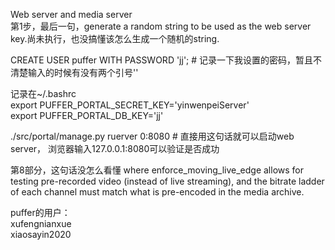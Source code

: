 Web server and media server  
第1步，最后一句，generate a random string to be used as the web server key.尚未执行，也没搞懂该怎么生成一个随机的string.  
  
CREATE USER puffer WITH PASSWORD 'jj';   # 记录一下我设置的密码，暂且不清楚输入的时候有没有两个引号''  
  
记录在~/.bashrc    
export PUFFER_PORTAL_SECRET_KEY='yinwenpeiServer'  
export PUFFER_PORTAL_DB_KEY='jj'  
  
 ./src/portal/manage.py ruerver 0:8080  # 直接用这句话就可以启动web server， 浏览器输入127.0.0.1:8080可以验证是否成功  
   
   
第8部分，这句话没怎么看懂 
where enforce_moving_live_edge allows for testing pre-recorded video (instead of live streaming), and the bitrate ladder of each channel must match what is pre-encoded in the media archive.  
  
puffer的用户：  
xufengnianxue  
xiaosayin2020  

 
